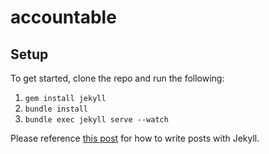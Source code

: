 # accountable

## Setup
To get started, clone the repo and run the following:

1. `gem install jekyll`
1. `bundle install`
1. `bundle exec jekyll serve --watch`

Please reference [this post](https://jekyllrb.com/docs/posts/) for how to write posts with Jekyll.
